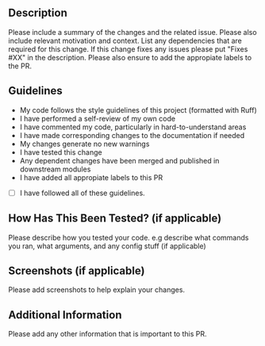 ## Description

Please include a summary of the changes and the related issue. Please also include relevant motivation and context. List any dependencies that are required for this change. If this change fixes any issues please put "Fixes #XX" in the description. Please also ensure to add the appropiate labels to the PR.

## Guidelines

- My code follows the style guidelines of this project (formatted with Ruff)
- I have performed a self-review of my own code
- I have commented my code, particularly in hard-to-understand areas
- I have made corresponding changes to the documentation if needed
- My changes generate no new warnings
- I have tested this change
- Any dependent changes have been merged and published in downstream modules
- I have added all appropiate labels to this PR

- [ ] I have followed all of these guidelines.

## How Has This Been Tested? (if applicable)

Please describe how you tested your code. e.g describe what commands you ran, what arguments, and any config stuff (if applicable)

## Screenshots (if applicable)

Please add screenshots to help explain your changes.

## Additional Information

Please add any other information that is important to this PR.
